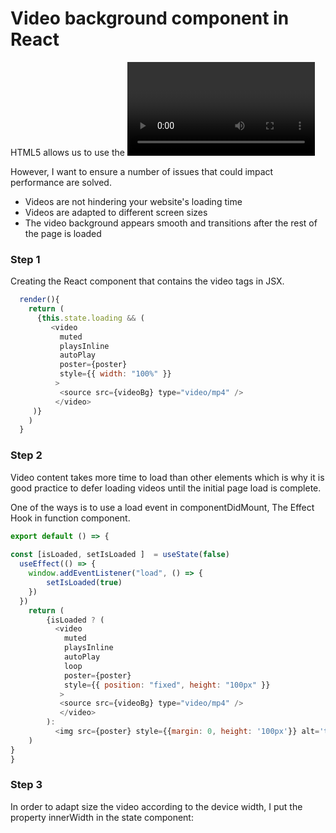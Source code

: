 <h1>Video background component in React</h1>
<p>HTML5 allows us to use the <video> element very comfortably and easily.
 
However, I want to ensure a number of issues that could impact performance are solved.
</p>
<ul>
<li>Videos are not hindering your website's loading time</li>
<li>Videos are adapted to different screen sizes</li>
<li>The video background appears smooth and transitions after the rest of the page is loaded</li>
</ul>
<h3>Step 1</h3>
<p>Creating the React component that contains the video tags in JSX.</p>
  
```javaScript
  render(){
    return (
      {this.state.loading && (
         <video
           muted
           playsInline
           autoPlay
           poster={poster}
           style={{ width: "100%" }}
          >
           <source src={videoBg} type="video/mp4" />
          </video>
     )}
    )
  }

```
<h3>Step 2</h3>
<p>
  Video content takes more time to load than other elements which is why it is good practice to defer loading videos until the initial page load is complete.

  One of the ways is to use a load event in componentDidMount, 
  The Effect Hook in function component.
</p>

```javaScript
export default () => {
 
const [isLoaded, setIsLoaded ]  = useState(false)
  useEffect(() => {
    window.addEventListener("load", () => {
        setIsLoaded(true)
    })
  })
    return (
        {isLoaded ? (
          <video
            muted
            playsInline
            autoPlay
            loop
            poster={poster}
            style={{ position: "fixed", height: "100px" }}
           >
           <source src={videoBg} type="video/mp4" />
           </video>
        ):
          <img src={poster} style={{margin: 0, height: '100px'}} alt='tatatata'/> }
    )
}
}
```
<h3>Step 3</h3>
<p>In order to adapt size the video according to the device width, I put the property innerWidth in the state component:</p>




